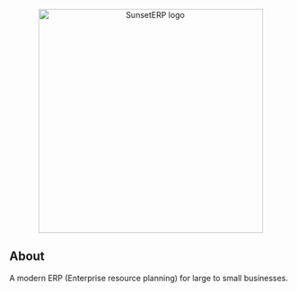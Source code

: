 <p align="center">
<img src="./assets/SunsetERP-logo-transparent.png" alt="SunsetERP logo" width="400">
</p>

<h2>About</h2>

A modern ERP (Enterprise resource planning) for large to small businesses.
